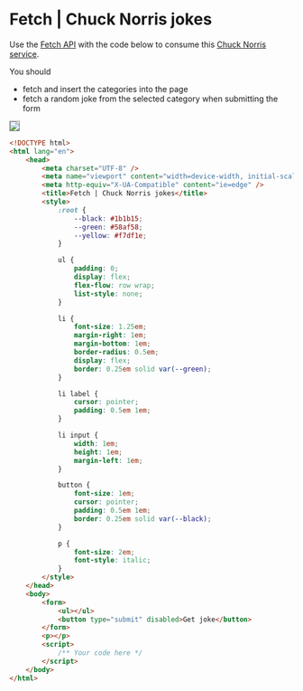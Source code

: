 # Fetch | Chuck Norris jokes

Use the [Fetch API](https://developer.mozilla.org/en-US/docs/Web/API/Fetch_API) with the code below to consume this [Chuck Norris service](https://api.chucknorris.io/). 

You should 
* fetch and insert the categories into the page
* fetch a random joke from the selected category when submitting the form

<img src="https://raw.githubusercontent.com/iampava/practice-exercises/master/css/fetch-chuck-norris/fetch-chuck-norris__example.gif" style="border: 1px solid grey;">


```html
<!DOCTYPE html>
<html lang="en">
    <head>
        <meta charset="UTF-8" />
        <meta name="viewport" content="width=device-width, initial-scale=1.0" />
        <meta http-equiv="X-UA-Compatible" content="ie=edge" />
        <title>Fetch | Chuck Norris jokes</title>
        <style>
            :root {
                --black: #1b1b15;
                --green: #58af58;
                --yellow: #f7df1e;
            }

            ul {
                padding: 0;
                display: flex;
                flex-flow: row wrap;
                list-style: none;
            }

            li {
                font-size: 1.25em;
                margin-right: 1em;
                margin-bottom: 1em;
                border-radius: 0.5em;
                display: flex;
                border: 0.25em solid var(--green);
            }

            li label {
                cursor: pointer;
                padding: 0.5em 1em;
            }

            li input {
                width: 1em;
                height: 1em;
                margin-left: 1em;
            }

            button {
                font-size: 1em;
                cursor: pointer;
                padding: 0.5em 1em;
                border: 0.25em solid var(--black);
            }

            p {
                font-size: 2em;
                font-style: italic;
            }
        </style>
    </head>
    <body>
        <form>
            <ul></ul>
            <button type="submit" disabled>Get joke</button>
        </form>
        <p></p>
        <script>
            /** Your code here */
        </script>
    </body>
</html>

```